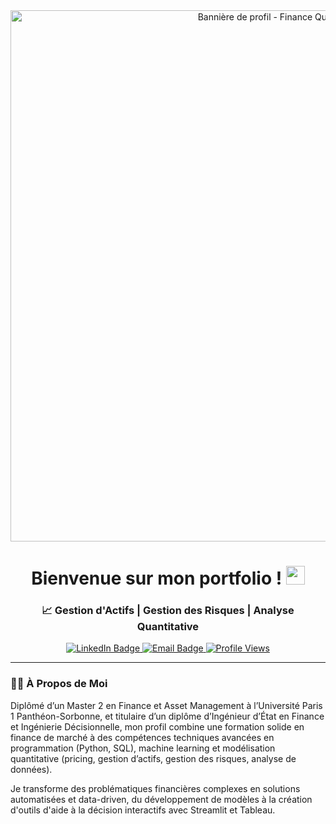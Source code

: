 <!-- Bloc centré pour les images et le titre -->
<div align="center">

  <!-- ================================================================================================================== -->
<!-- 1. VOTRE BANNIÈRE PERSONNALISÉE -->
<div align="center">
    <a href="https://www.linkedin.com/in/zakariaguemghor/">
    <img src="https://imgur.com/X4fkpOy.jpeg" alt="Bannière de profil - Finance Quantitative" width="850px">
  </a>
  <br>
</div>
  <!-- ================================================================================================================== -->
  <!-- 2. VOTRE TITRE PRINCIPAL -->
  <h1>
    Bienvenue sur mon portfolio ! <img src="https://raw.githubusercontent.com/MartinHeinz/MartinHeinz/master/wave.gif" width="30px">
  </h1>

  <!-- ================================================================================================================== -->
  <!-- 3. VOTRE SOUS-TITRE AVEC VOS DOMAINES D'EXPERTISE -->
  <h3>
    📈 Gestion d'Actifs | Gestion des Risques | Analyse Quantitative
  </h3>

  <!-- ================================================================================================================== -->
  <!-- 4. VOS BADGES SOCIAUX ET STATISTIQUES -->
  <!-- LinkedIn Badge -->
  <a href="https://www.linkedin.com/in/zakariaguemghor/">
    <img src="https://img.shields.io/badge/LinkedIn-0077B5?style=for-the-badge&logo=linkedin&logoColor=white" alt="LinkedIn Badge"/>
  </a>
  <!-- Email Badge -->
  <a href="mailto:zakaria.guemghor@gmail.com">
    <img src="https://img.shields.io/badge/Email-D14836?style=for-the-badge&logo=gmail&logoColor=white" alt="Email Badge"/>
  </a>
  <!-- Compteur de Vues -->
  <a href="https://github.com/ZakariaGuemghor">
    <img src="https://komarev.com/ghpvc/?username=ZakariaGuemghor&style=for-the-badge&color=0066CC" alt="Profile Views"/>
  </a>
  
</div>

<!-- ================================================================================================================== -->
<!-- Ligne de séparation -->
---

<!-- Le reste de votre README commence ici -->
### 👨‍💻 À Propos de Moi
Diplômé d’un Master 2 en Finance et Asset Management à l’Université Paris 1 Panthéon-Sorbonne, et titulaire d’un diplôme d’Ingénieur d’État en Finance et Ingénierie Décisionnelle, mon profil combine une formation solide en finance de marché à des compétences techniques avancées en programmation (Python, SQL), machine learning et modélisation quantitative (pricing, gestion d’actifs, gestion des risques, analyse de données).

Je transforme des problématiques financières complexes en solutions automatisées et data-driven, du développement de modèles à la création d'outils d'aide à la décision interactifs avec Streamlit et Tableau.
